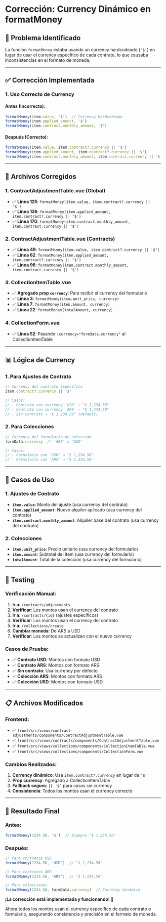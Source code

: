 # Corrección: Currency Dinámico en formatMoney

## 🎯 **Problema Identificado**

La función `formatMoney` estaba usando un currency hardcodeado (`'$'`) en lugar de usar el currency específico de cada contrato, lo que causaba inconsistencias en el formato de moneda.

---

## ✅ **Corrección Implementada**

### **1. Uso Correcto de Currency**

#### **Antes (Incorrecto):**
```javascript
formatMoney(item.value, '$')  // Currency hardcodeado
formatMoney(item.applied_amount, '$')
formatMoney(item.contract.monthly_amount, '$')
```

#### **Después (Correcto):**
```javascript
formatMoney(item.value, item.contract?.currency || '$')
formatMoney(item.applied_amount, item.contract?.currency || '$')
formatMoney(item.contract.monthly_amount, item.contract.currency || '$')
```

---

## 🔧 **Archivos Corregidos**

### **1. ContractAdjustmentTable.vue (Global)**
- ✅ **Línea 125**: `formatMoney(item.value, item.contract?.currency || '$')`
- ✅ **Línea 136**: `formatMoney(item.applied_amount, item.contract?.currency || '$')`
- ✅ **Línea 170**: `formatMoney(item.contract.monthly_amount, item.contract.currency || '$')`

### **2. ContractAdjustmentTable.vue (Contracts)**
- ✅ **Línea 49**: `formatMoney(item.value, item.contract?.currency || '$')`
- ✅ **Línea 62**: `formatMoney(item.applied_amount, item.contract?.currency || '$')`
- ✅ **Línea 96**: `formatMoney(item.contract.monthly_amount, item.contract.currency || '$')`

### **3. CollectionItemTable.vue**
- ✅ **Agregado prop `currency`**: Para recibir el currency del formulario
- ✅ **Línea 3**: `formatMoney(item.unit_price, currency)`
- ✅ **Línea 7**: `formatMoney(item.amount, currency)`
- ✅ **Línea 22**: `formatMoney(totalAmount, currency)`

### **4. CollectionForm.vue**
- ✅ **Línea 52**: Pasando `:currency="formData.currency"` al CollectionItemTable

---

## 📊 **Lógica de Currency**

### **1. Para Ajustes de Contrato**
```javascript
// Currency del contrato específico
item.contract?.currency || '$'

// Casos:
// - Contrato con currency 'USD' → "$ 1,234.56"
// - Contrato con currency 'ARS' → "$ 1.234,56"
// - Sin contrato → "$ 1.234,56" (default)
```

### **2. Para Colecciones**
```javascript
// Currency del formulario de colección
formData.currency  // 'ARS' o 'USD'

// Casos:
// - Formulario con 'USD' → "$ 1,234.56"
// - Formulario con 'ARS' → "$ 1.234,56"
```

---

## 🎯 **Casos de Uso**

### **1. Ajustes de Contrato**
- **`item.value`**: Monto del ajuste (usa currency del contrato)
- **`item.applied_amount`**: Nuevo alquiler aplicado (usa currency del contrato)
- **`item.contract.monthly_amount`**: Alquiler base del contrato (usa currency del contrato)

### **2. Colecciones**
- **`item.unit_price`**: Precio unitario (usa currency del formulario)
- **`item.amount`**: Subtotal del ítem (usa currency del formulario)
- **`totalAmount`**: Total de la colección (usa currency del formulario)

---

## 🧪 **Testing**

### **Verificación Manual:**
1. **Ir a**: `/contracts/adjustments`
2. **Verificar**: Los montos usan el currency del contrato
3. **Ir a**: `/contracts/{id}` (ajustes específicos)
4. **Verificar**: Los montos usan el currency del contrato
5. **Ir a**: `/collections/create`
6. **Cambiar moneda**: De ARS a USD
7. **Verificar**: Los montos se actualizan con el nuevo currency

### **Casos de Prueba:**
- ✅ **Contrato USD**: Montos con formato USD
- ✅ **Contrato ARS**: Montos con formato ARS
- ✅ **Sin contrato**: Usa currency por defecto
- ✅ **Colección ARS**: Montos con formato ARS
- ✅ **Colección USD**: Montos con formato USD

---

## 📋 **Archivos Modificados**

### **Frontend:**
- ✅ `front/src/views/contract-adjustments/components/ContractAdjustmentTable.vue`
- ✅ `front/src/views/contracts/components/ContractAdjustmentTable.vue`
- ✅ `front/src/views/collections/components/CollectionItemTable.vue`
- ✅ `front/src/views/collections/components/CollectionForm.vue`

### **Cambios Realizados:**
1. **Currency dinámico**: Usa `item.contract?.currency` en lugar de `'$'`
2. **Prop currency**: Agregado a CollectionItemTable
3. **Fallback seguro**: `|| '$'` para casos sin currency
4. **Consistencia**: Todos los montos usan el currency correcto

---

## 🎯 **Resultado Final**

### **Antes:**
```javascript
formatMoney(1234.56, '$')  // Siempre "$ 1.234,56"
```

### **Después:**
```javascript
// Para contratos USD
formatMoney(1234.56, 'USD')  // "$ 1,234.56"

// Para contratos ARS
formatMoney(1234.56, 'ARS')  // "$ 1.234,56"

// Para colecciones
formatMoney(1234.56, formData.currency)  // Currency dinámico
```

**¡La corrección está implementada y funcionando!** 🚀

Ahora todos los montos usan el currency específico de cada contrato o formulario, asegurando consistencia y precisión en el formato de moneda. 